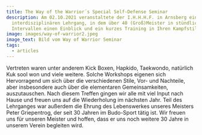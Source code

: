 ```yaml
---
title: The Way of the Warrior´s Special Self-Defense Seminar
description: Am 02.10.2021 veranstaltete der I.H.H.H.F. in Arnsberg einen
  interdisziplinären Lehrgang, in dem über 40 (Groß)Meister in stündlichen
  Intervallen einen Einblick und ein kurzes Training in Ihren Kampfstil gaben.
image: images/way-of-warrior2.jpeg
image_text: Bild vom Way of Warrior Seminar
tags:
  - articles
---
```

<!--StartFragment-->

Vertreten waren unter anderem Kick Boxen, Hapkido, Taekwondo, natürlich Kuk sool won und viele weitere. Solche Workshops eigenen sich Hervorragend um sich über die verschiedenen Stile, Vor- und Nachteile, aber insbesondere auch über die elementaren Gemeinsamkeiten, auszutauschen. Nach diesem Treffen gingen wir alle mit viel Input nach Hause und freuen uns auf die Wiederholung im nächsten Jahr. Teil des Lehrganges war außerdem die Ehrung des Lebenswerkes unseres Meisters Peter Griepentrog, der seit 30 Jahren im Budo-Sport tätig ist. Wir freuen uns für unseren Meister und hoffen, dass er uns noch weitere 30 Jahre in unserem Verein begleiten wird.

<!--EndFragment-->